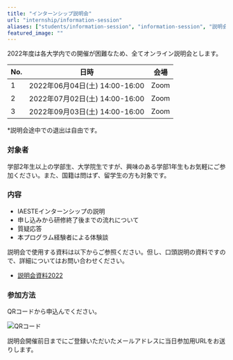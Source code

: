 ```yaml
---
title: "インターンシップ説明会"
url: "internship/information-session"
aliases: ["students/information-session", "information-session", "説明会"]
featured_image: ""
---
```

2022年度は各大学内での開催が困難なため、全てオンライン説明会とします。

<div align="center">

| No. |  日時                          | 会場 |
| --- | ----------------------------- | ---- |
| 1   | 2022年06月04日(土) 14:00-16:00 | Zoom |
| 2   | 2022年07月02日(土) 14:00-16:00 | Zoom |
| 3   | 2022年09月03日(土) 14:00-16:00 | Zoom |

</div>

*説明会途中での退出は自由です。

### 対象者

学部2年生以上の学部生、大学院生ですが、興味のある学部1年生もお気軽にご参加ください。また、国籍は問はず、留学生の方も対象です。

### 内容

- IAESTEインターンシップの説明
- 申し込みから研修終了後までの流れについて
- 質疑応答
- 本プログラム経験者による体験談

説明会で使用する資料は以下からご参照ください。但し、口頭説明の資料ですので、詳細についてはお問い合わせください。

- [説明会資料2022](/files/internship/information-session/briefing-slides-2022.pptx)

### 参加方法

QRコードから申込んでください。

![QRコード](/files/internship/information-session/apply_qr.jpg)

説明会開催前日までにご登録いただいたメールアドレスに当日参加用URLをお送りします。
